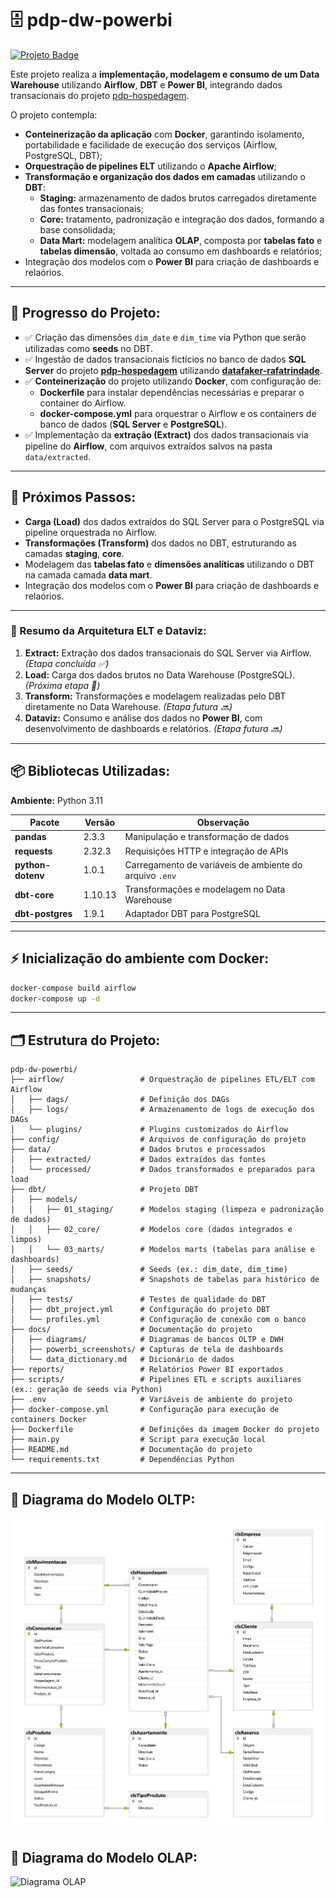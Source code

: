 # 🗄️ pdp-dw-powerbi
[![Projeto Badge](https://img.shields.io/badge/-pdp--hospedagem-2B5482?style=flat-square&logo=github&logoColor=fff)](https://github.com/rafa-trindade/pdp-hospedagem)

Este projeto realiza a **implementação, modelagem e consumo de um Data Warehouse** utilizando **Airflow**, **DBT** e **Power BI**, integrando dados transacionais do projeto [pdp-hospedagem](https://github.com/rafa-trindade/pdp-hospedagem).

O projeto contempla:  
- **Conteinerização da aplicação** com **Docker**, garantindo isolamento, portabilidade e facilidade de execução dos serviços (Airflow, PostgreSQL, DBT);  
- **Orquestração de pipelines ELT** utilizando o **Apache Airflow**;  
- **Transformação e organização dos dados em camadas** utilizando o **DBT**:
  - **Staging:** armazenamento de dados brutos carregados diretamente das fontes transacionais;  
  - **Core:** tratamento, padronização e integração dos dados, formando a base consolidada;  
  - **Data Mart:** modelagem analítica **OLAP**, composta por **tabelas fato** e **tabelas dimensão**, voltada ao consumo em dashboards e relatórios;  
- Integração dos modelos com o **Power BI** para criação de dashboards e relaórios.  


---

## 📍 Progresso do Projeto:

- ✅ Criação das dimensões `dim_date` e `dim_time` via Python que serão utilizadas como **seeds** no DBT.  
- ✅ Ingestão de dados transacionais fictícios no banco de dados **SQL Server** do projeto [**pdp-hospedagem**](https://github.com/rafa-trindade/pdp-hospedagem) utilizando [**datafaker-rafatrindade**](https://github.com/rafa-trindade/datafaker-rafatrindade).  
- ✅ **Conteinerização** do projeto utilizando **Docker**, com configuração de:
  - **Dockerfile** para instalar dependências necessárias e preparar o container do Airflow.
  - **docker-compose.yml** para orquestrar o Airflow e os containers de banco de dados (**SQL Server** e **PostgreSQL**).
- ✅ Implementação da **extração (Extract)** dos dados transacionais via pipeline do **Airflow**, com arquivos extraídos salvos na pasta `data/extracted`.  

---

## 🚧 Próximos Passos:

- **Carga (Load)** dos dados extraídos do SQL Server para o PostgreSQL via pipeline orquestrada no Airflow.  
- **Transformações (Transform)** dos dados no DBT, estruturando as camadas **staging**, **core**.  
- Modelagem das **tabelas fato** e **dimensões analíticas** utilizando o DBT na camada camada **data mart**.  
- Integração dos modelos com o **Power BI** para criação de dashboards e relaórios.  

---

### 🔁 Resumo da Arquitetura ELT e Dataviz:

1. **Extract:** Extração dos dados transacionais do SQL Server via Airflow. *(Etapa concluída ✅)*  
2. **Load:** Carga dos dados brutos no Data Warehouse (PostgreSQL). *(Próxima etapa 🚧)*  
3. **Transform:** Transformações e modelagem realizadas pelo DBT diretamente no Data Warehouse. *(Etapa futura 🔜)* 
4. **Dataviz:** Consumo e análise dos dados no **Power BI**, com desenvolvimento de dashboards e relatórios. *(Etapa futura 🔜)*  

---

## 📦 Bibliotecas Utilizadas:

**Ambiente:** Python 3.11  

| Pacote            | Versão  | Observação |
|-------------------|---------|------------|
| **pandas**         | 2.3.3    | Manipulação e transformação de dados |
| **requests**       | 2.32.3   | Requisições HTTP e integração de APIs |
| **python-dotenv**  | 1.0.1    | Carregamento de variáveis de ambiente do arquivo `.env` |
| **dbt-core**       | 1.10.13  | Transformações e modelagem no Data Warehouse |
| **dbt-postgres**   | 1.9.1    | Adaptador DBT para PostgreSQL |

---

## ⚡ Inicialização do ambiente com Docker:

```bash
docker-compose build airflow
docker-compose up -d
```

---

## 🗂️ Estrutura do Projeto:

```text
pdp-dw-powerbi/
├── airflow/                 # Orquestração de pipelines ETL/ELT com Airflow
│   ├── dags/                # Definição dos DAGs
│   ├── logs/                # Armazenamento de logs de execução dos DAGs
│   └── plugins/             # Plugins customizados do Airflow
├── config/                  # Arquivos de configuração do projeto
├── data/                    # Dados brutos e processados
│   ├── extracted/           # Dados extraídos das fontes
│   └── processed/           # Dados transformados e preparados para load
├── dbt/                     # Projeto DBT
│   ├── models/              
│   │   ├── 01_staging/      # Modelos staging (limpeza e padronização de dados)
│   │   ├── 02_core/         # Modelos core (dados integrados e limpos)
│   │   └── 03_marts/        # Modelos marts (tabelas para análise e dashboards)
│   ├── seeds/               # Seeds (ex.: dim_date, dim_time)
│   ├── snapshots/           # Snapshots de tabelas para histórico de mudanças
│   ├── tests/               # Testes de qualidade do DBT
│   ├── dbt_project.yml      # Configuração do projeto DBT
│   └── profiles.yml         # Configuração de conexão com o banco
├── docs/                    # Documentação do projeto
│   ├── diagrams/            # Diagramas de bancos OLTP e DWH
│   ├── powerbi_screenshots/ # Capturas de tela de dashboards
│   └── data_dictionary.md   # Dicionário de dados
├── reports/                 # Relatórios Power BI exportados
├── scripts/                 # Pipelines ETL e scripts auxiliares (ex.: geração de seeds via Python)
├── .env                     # Variáveis de ambiente do projeto
├── docker-compose.yml       # Configuração para execução de containers Docker
├── Dockerfile               # Definições da imagem Docker do projeto
├── main.py                  # Script para execução local
├── README.md                # Documentação do projeto
└── requirements.txt         # Dependências Python
```

---

## 🧩 Diagrama do Modelo OLTP:
![Diagrama OLTP](docs/diagrams/oltp_model.png)

## 🧠 Diagrama do Modelo OLAP:
![Diagrama OLAP](docs/diagrams/olap_model.png)